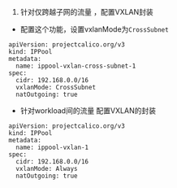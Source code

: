 1. 针对仅跨越子网的流量 ，配置VXLAN封装

- 配置这个功能，设置vxlanMode为`CrossSubnet`

```shell
apiVersion: projectcalico.org/v3
kind: IPPool
metadata:
  name: ippool-vxlan-cross-subnet-1
spec:
  cidr: 192.168.0.0/16
  vxlanMode: CrossSubnet
  natOutgoing: true
```

- 针对workload间的流量 配置VXLAN的封装

```shell
apiVersion: projectcalico.org/v3
kind: IPPool
metadata:
  name: ippool-vxlan-1
spec:
  cidr: 192.168.0.0/16
  vxlanMode: Always
  natOutgoing: true
```